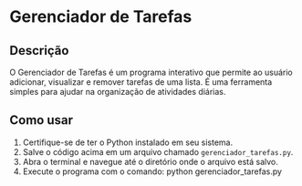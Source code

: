 # Gerenciador de Tarefas

## Descrição
O Gerenciador de Tarefas é um programa interativo que permite ao usuário adicionar, visualizar e remover tarefas de uma lista. É uma ferramenta simples para ajudar na organização de atividades diárias.

## Como usar
1. Certifique-se de ter o Python instalado em seu sistema.
2. Salve o código acima em um arquivo chamado `gerenciador_tarefas.py`.
3. Abra o terminal e navegue até o diretório onde o arquivo está salvo.
4. Execute o programa com o comando: python gerenciador_tarefas.py
